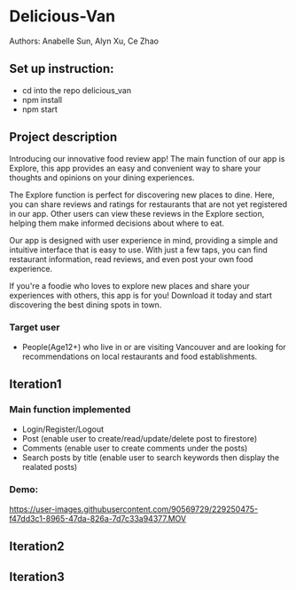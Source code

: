 # Delicious-Van
Authors: Anabelle Sun, Alyn Xu, Ce Zhao

## Set up instruction: 
- cd into the repo delicious_van
- npm install
- npm start

## Project description
  Introducing our innovative food review app! The main function of our app is Explore, this app provides an easy and convenient way to share your thoughts and opinions on your dining experiences.

  The Explore function is perfect for discovering new places to dine. Here, you can share reviews and ratings for restaurants that are not yet registered in our app. Other users can view these reviews in the Explore section, helping them make informed decisions about where to eat.

  Our app is designed with user experience in mind, providing a simple and intuitive interface that is easy to use. With just a few taps, you can find restaurant information, read reviews, and even post your own food experience.

  If you're a foodie who loves to explore new places and share your experiences with others, this app is for you! Download it today and start discovering the best dining spots in town.

### Target user
- People(Age12+) who live in or are visiting Vancouver and are looking for recommendations on local restaurants and food establishments.


## Iteration1
### Main function implemented
- Login/Register/Logout
- Post (enable user to create/read/update/delete post to firestore)
- Comments (enable user to create comments under the posts)
- Search posts by title (enable user to search keywords then display the realated posts)

### Demo:


https://user-images.githubusercontent.com/90569729/229250475-f47dd3c1-8965-47da-826a-7d7c33a94377.MOV



## Iteration2
## Iteration3
